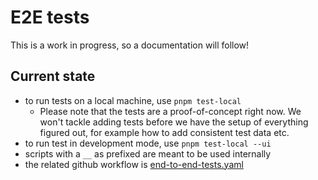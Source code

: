 # E2E tests

This is a work in progress, so a documentation will follow!

## Current state

- to run tests on a local machine, use `pnpm test-local`
  - Please note that the tests are a proof-of-concept right now. We won't tackle adding tests before we have the setup of everything figured out, for example how to add consistent test data etc.
- to run test in development mode, use `pnpm test-local --ui`
- scripts with a `__` as prefixed are meant to be used internally
- the related github workflow is [end-to-end-tests.yaml](../.github/workflows/end-to-end-tests.yaml)
